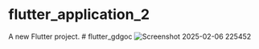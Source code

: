 # flutter_application_2

A new Flutter project.
#   f l u t t e r _ g d g o c 
 
 ![Screenshot 2025-02-06 225452](https://github.com/user-attachments/assets/769c2644-b1d3-4069-b8bb-1ff6fe413ad3)
